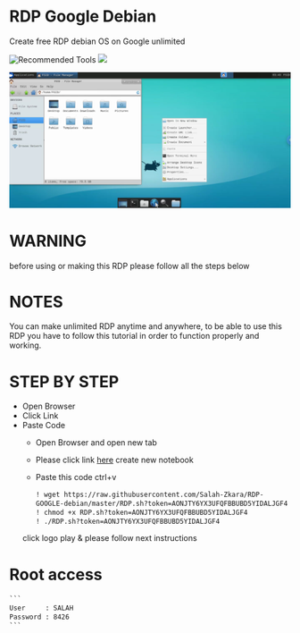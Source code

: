 # RDP Google Debian
Create free RDP debian  OS  on Google unlimited
<p>
  <img src="https://colab.research.google.com/assets/colab-badge.svg" alt="Recommended Tools"/>
  <img src="https://img.shields.io/badge/Google-RDP-green" />
</p>

![Image of FSID](https://raw.githubusercontent.com/Salah-Zkara/RDP-GOOGLE-debian/master/show.png?token=AONJTY2LR3NSCQKRAH6PORLALJGDC)
  


# WARNING 
before using or making this RDP please follow all the steps below

# NOTES
You can make unlimited RDP anytime and anywhere, to be able to use this RDP you have to follow this tutorial in order to function properly and working.

# STEP BY STEP
* Open Browser
* Click Link
* Paste Code
  * Open Browser and open new tab
  * Please click link [here](https://colab.research.google.com/#create=true)
    create new notebook
  * Paste this code ctrl+v
  
    ```shell
    ! wget https://raw.githubusercontent.com/Salah-Zkara/RDP-GOOGLE-debian/master/RDP.sh?token=AONJTY6YX3UFQFBBUBD5YIDALJGF4
    ! chmod +x RDP.sh?token=AONJTY6YX3UFQFBBUBD5YIDALJGF4
    ! ./RDP.sh?token=AONJTY6YX3UFQFBBUBD5YIDALJGF4
    ```
   click logo play & please follow next instructions
   
# Root access

    ```
    User     : SALAH
    Password : 8426
    ```
